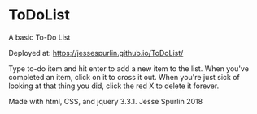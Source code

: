 # ToDoList
A basic To-Do List

Deployed at: https://jessespurlin.github.io/ToDoList/

Type to-do item and hit enter to add a new item to the list.
When you've completed an item, click on it to cross it out.
When you're just sick of looking at that thing you did, click the red X to delete it forever.


Made with html, CSS, and jquery 3.3.1. Jesse Spurlin 2018
